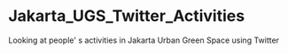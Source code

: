 # Jakarta_UGS_Twitter_Activities
 Looking at people' s activities in Jakarta Urban Green Space using Twitter
